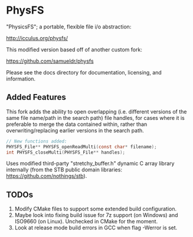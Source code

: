 # PhysFS

"PhysicsFS"; a portable, flexible file i/o abstraction:

  http://icculus.org/physfs/
  
 This modified version based off of another custom fork:

  https://github.com/samueldr/physfs

Please see the docs directory for documentation, licensing, and information.

## Added Features

This fork adds the ability to open overlapping (i.e. different versions of the same file name/path in the search path) file handles, for cases where it is preferable to merge the data contained within, rather than overwriting/replacing earlier versions in the search path.

```c
// New functions added:
PHYSFS_File** PHYSFS_openReadMulti(const char* filename);
int PHYSFS_closeMulti(PHYSFS_File** handles);
```

Uses modified third-party "stretchy_buffer.h" dynamic C array library internally (from the STB public domain libraries: https://github.com/nothings/stb).

## TODOs

1. Modify CMake files to support some extended build configuration.
2. Maybe look into fixing build issue for 7z support (on Windows) and ISO9660 (on Linux). Unchecked in CMake for the moment.
3. Look at release mode build errors in GCC when flag -Werror is set.
